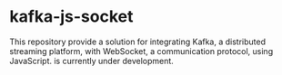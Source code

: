 ﻿# kafka-js-socket
This repository provide a solution for integrating Kafka, a distributed streaming platform, with WebSocket, a communication protocol, using JavaScript.
is currently under development.
